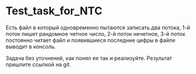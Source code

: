 # Test_task_for_NTC

Есть файл в который одновременно пытаются записать два потока, 
1-й поток пишет рандомное четное число, 
2-й поток нечетное, 
3-й поток постоянно читает файл и появившиеся последние цифры в файле выводит в консоль. 


Задача без уточнений, как понял ее так и реализуйте. Результат пришлите ссылкой на git.
